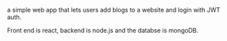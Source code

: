 a simple web app that lets users add blogs to a website and login with JWT auth.

Front end is react, backend is node.js and the databse is mongoDB. 

